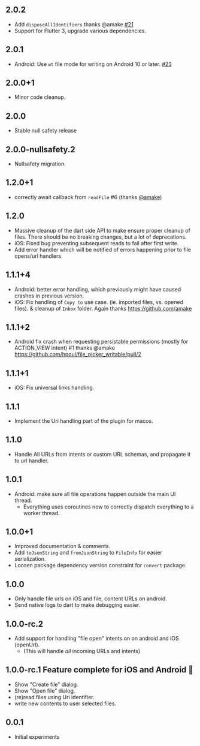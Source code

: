 ## 2.0.2

* Add `disposeAllIdentifiers` thanks @amake [#21](https://github.com/hpoul/file_picker_writable/pull/21)
* Support for Flutter 3, upgrade various dependencies.

## 2.0.1

* Android: Use `wt` file mode for writing on Android 10 or later.
  [#23](https://github.com/hpoul/file_picker_writable/issues/23)

## 2.0.0+1

* Minor code cleanup.

## 2.0.0

* Stable null safety release

## 2.0.0-nullsafety.2

* Nullsafety migration.

## 1.2.0+1

* correctly await callback from `readFile` #6 (thanks [@amake](https://github.com/amake))

## 1.2.0

* Massive cleanup of the dart side API to make ensure proper cleanup of files.
  There should be no breaking changes, but a lot of deprecations.
* iOS: Fixed bug preventing subsequent reads to fail after first write.
* Add error handler which will be notified of errors happening prior to 
  file opens/url handlers.

## 1.1.1+4

* Android: better error handling, which previously might have caused crashes in previous version.
* iOS: Fix handling of `Copy to` use case. (ie. imported files, vs. opened files).
       & cleanup of `Inbox` folder. Again thanks https://github.com/amake

## 1.1.1+2

* Android fix crash when requesting persistable permissions (mostly for ACTION_VIEW intent) #1
  thanks @amake https://github.com/hpoul/file_picker_writable/pull/2

## 1.1.1+1

* iOS: Fix universal links handling.

## 1.1.1

* Implement the Uri handling part of the plugin for macos.

## 1.1.0

* Handle All URLs from intents or custom URL schemas, and propagate it to url handler.

## 1.0.1

* Android: make sure all file operations happen outside the main UI thread.
  * Everything uses coroutines now to correctly dispatch everything to a worker thread.

## 1.0.0+1

* Improved documentation & comments.
* Add `toJsonString` and `fromJsonString` to `FileInfo` for easier serialization.
* Loosen package dependency version constraint for `convert` package.

## 1.0.0

* Only handle file urls on iOS and file, content URLs on android.
* Send native logs to dart to make debugging easier.

## 1.0.0-rc.2

* Add support for handling "file open" intents on on android and iOS (openUrl).
  * (This will handle *all* incoming URLs and intents)

## 1.0.0-rc.1 Feature complete for iOS and Android 🎉️

* Show "Create file" dialog.
* Show "Open file" dialog.
* (re)read files using Uri identifier.
* write new contents to user selected files.

## 0.0.1

* Initial experiments
